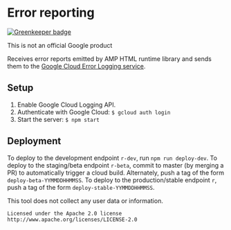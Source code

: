 # Error reporting

[![Greenkeeper badge](https://badges.greenkeeper.io/ampproject/error-tracker.svg)](https://greenkeeper.io/)

This is not an official Google product

Receives error reports emitted by AMP HTML runtime library and sends them to the
[Google Cloud Error Logging service](https://cloud.google.com/error-reporting/).

## Setup

1. Enable Google Cloud Logging API.
2. Authenticate with Google Cloud: `$ gcloud auth login`
3. Start the server: `$ npm start`

## Deployment

To deploy to the development endpoint `r-dev`, run `npm run deploy-dev`.
To deploy to the staging/beta endpoint `r-beta`, commit to master (by merging a PR) to automatically trigger a cloud build. Alternately, push a tag of the form `deploy-beta-YYMMDDHHMMSS`.
To deploy to the production/stable endpoint `r`, push a tag of the form `deploy-stable-YYMMDDHHMMSS`.

This tool does not collect any user data or information.

    Licensed under the Apache 2.0 license
    http://www.apache.org/licenses/LICENSE-2.0
